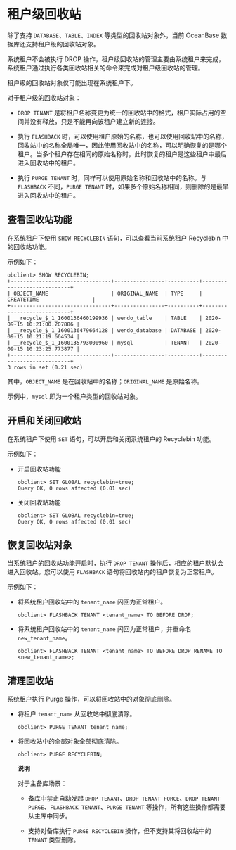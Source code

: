 租户级回收站 
===========================



除了支持 `DATABASE`、`TABLE`、`INDEX` 等类型的回收站对象外，当前 OceanBase 数据库还支持租户级的回收站对象。

系统租户不会被执行 DROP 操作，租户级回收站的管理主要由系统租户来完成，系统租户通过执行各类回收站相关的命令来完成对租户级回收站的管理。

租户级的回收站对象仅可能出现在系统租户下。

对于租户级的回收站对象：

* `DROP TENANT` 是将租户名称变更为统一的回收站中的格式，租户实际占用的空间并没有释放，只是不能再向该租户建立新的连接。

  

* 执行 `FLASHBACK` 时，可以使用租户原始的名称，也可以使用回收站中的名称，回收站中的名称全局唯一，因此使用回收站中的名称，可以明确恢复的是哪个租户。当多个租户存在相同的原始名称时，此时恢复的租户是这些租户中最后进入回收站中的租户。

  

* 执行 `PURGE TENANT` 时，同样可以使用原始名称和回收站中的名称。与 `FLASHBACK` 不同，`PURGE TENANT` 时，如果多个原始名称相同，则删除的是最早进入回收站中的租户。

  




查看回收站功能 
----------------------------

在系统租户下使用 `SHOW RECYCLEBIN` 语句，可以查看当前系统租户 Recyclebin 中的回收站功能。

示例如下：

    obclient> SHOW RECYCLEBIN;
    +--------------------------------+----------------+----------+----------------------------+
    | OBJECT_NAME                    | ORIGINAL_NAME  | TYPE     | CREATETIME                 |
    +--------------------------------+----------------+----------+----------------------------+
    | __recycle_$_1_1600136460199936 | wendo_table    | TABLE    | 2020-09-15 10:21:00.207886 |
    | __recycle_$_1_1600136479664128 | wendo_database | DATABASE | 2020-09-15 10:21:19.664534 |
    | __recycle_$_1_1600135793000960 | mysql          | TENANT   | 2020-09-15 10:23:25.773877 |
    +--------------------------------+----------------+----------+----------------------------+
    3 rows in set (0.21 sec)



其中，`OBJECT_NAME` 是在回收站中的名称；`ORIGINAL_NAME` 是原始名称。

示例中，`mysql` 即为一个租户类型的回收站对象。

开启和关闭回收站 
-----------------------------

在系统租户下使用 `SET` 语句，可以开启和关闭系统租户的 Recyclebin 功能。

示例如下：

* 开启回收站功能

      obclient> SET GLOBAL recyclebin=true;
      Query OK, 0 rows affected (0.01 sec)

  




<!-- -->

* 关闭回收站功能

      obclient> SET GLOBAL recyclebin=true;
      Query OK, 0 rows affected (0.01 sec)

  




恢复回收站对象 
----------------------------

当系统租户的回收站功能开启时，执行 `DROP TENANT` 操作后，相应的租户默认会进入回收站。您可以使用 `FLASHBACK` 语句将回收站内的租户恢复为正常租户。

示例如下：

* 将系统租户回收站中的 `tenant_name` 闪回为正常租户。

      obclient> FLASHBACK TENANT <tenant_name> TO BEFORE DROP;

  




<!-- -->

* 将系统租户回收站中的 `tenant_name` 闪回为正常租户，并重命名 `new_tenant_name`。

      obclient> FLASHBACK TENANT <tenant_name> TO BEFORE DROP RENAME TO <new_tenant_name>;

  




清理回收站 
--------------------------

系统租户执行 Purge 操作，可以将回收站中的对象彻底删除。

* 将租户 `tenant_name` 从回收站中彻底清除。

      obclient> PURGE TENANT tenant_name;

  




<!-- -->

* 将回收站中的全部对象全部彻底清除。

      obclient> PURGE RECYCLEBIN;

  
  **说明**

  

  对于主备库场景：
  * 备库中禁止自动发起 `DROP TENANT`、`DROP TENANT FORCE`、`DROP TENANT PURGE`、`FLASHBACK TENANT`、`PURGE TENANT` 等操作，所有这些操作都需要从主库中同步。

    
  
  * 支持对备库执行 `PURGE RECYCLEBIN` 操作，但不支持其将回收站中的 `TENANT` 类型删除。

    
  

  
  



